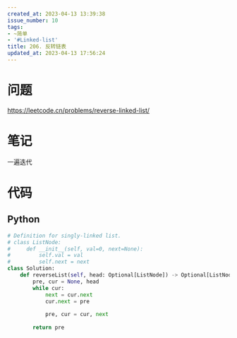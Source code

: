 ```yaml
---
created_at: 2023-04-13 13:39:38
issue_number: 10
tags:
- ~简单
- '#Linked-list'
title: 206. 反转链表
updated_at: 2023-04-13 17:56:24
---
```


# 问题

https://leetcode.cn/problems/reverse-linked-list/

# 笔记

一遍迭代

# 代码

## Python

```python
# Definition for singly-linked list.
# class ListNode:
#     def __init__(self, val=0, next=None):
#         self.val = val
#         self.next = next
class Solution:
    def reverseList(self, head: Optional[ListNode]) -> Optional[ListNode]:
        pre, cur = None, head
        while cur:
            next = cur.next
            cur.next = pre
            
            pre, cur = cur, next
            
        return pre
```